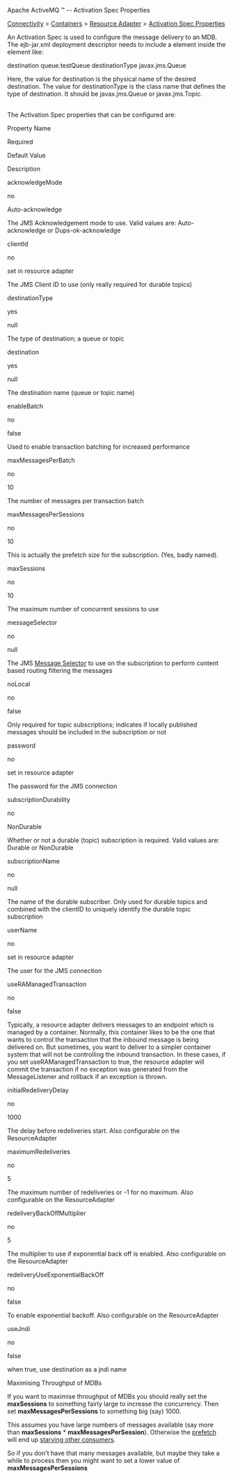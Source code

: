 Apache ActiveMQ ™ -- Activation Spec Properties 

[Connectivity](connectivity.html) > [Containers](containers.html) > [Resource Adapter](resource-adapter.html) > [Activation Spec Properties](activation-spec-properties.html)


An Activation Spec is used to configure the message delivery to an MDB. The ejb-jar.xml deployment descriptor needs to include a <activation-config> element inside the <message-driven> element like:

<activation-config>
    <activation-config-property>
       <activation-config-property-name>destination</activation-config-property-name>
       <activation-config-property-value>queue.testQueue</activation-config-property-value>
    </activation-config-property>
    <activation-config-property>
       <activation-config-property-name>destinationType</activation-config-property-name>
       <activation-config-property-value>javax.jms.Queue</activation-config-property-value>
    </activation-config-property>
</activation-config>

Here, the value for destination is the physical name of the desired destination. The value for destinationType is the class name that defines the type of destination. It should be javax.jms.Queue or javax.jms.Topic.  
 

The Activation Spec properties that can be configured are:

Property Name

Required

Default Value

Description

acknowledgeMode

no

Auto-acknowledge

The JMS Acknowledgement mode to use. Valid values are: Auto-acknowledge or Dups-ok-acknowledge

clientId

no

set in resource adapter

The JMS Client ID to use (only really required for durable topics)

destinationType

yes

null

The type of destination; a queue or topic

destination

yes

null

The destination name (queue or topic name)

enableBatch

no

false

Used to enable transaction batching for increased performance

maxMessagesPerBatch

no

10

The number of messages per transaction batch

maxMessagesPerSessions

no

10

This is actually the prefetch size for the subscription. (Yes, badly named).

maxSessions

no

10

The maximum number of concurrent sessions to use

messageSelector

no

null

The JMS [Message Selector](selectors.html) to use on the subscription to perform content based routing filtering the messages

noLocal

no

false

Only required for topic subscriptions; indicates if locally published messages should be included in the subscription or not

password

no

set in resource adapter

The password for the JMS connection

subscriptionDurability

no

NonDurable

Whether or not a durable (topic) subscription is required. Valid values are: Durable or NonDurable

subscriptionName

no

null

The name of the durable subscriber. Only used for durable topics and combined with the clientID to uniquely identify the durable topic subscription

userName

no

set in resource adapter

The user for the JMS connection

useRAManagedTransaction

no

false

Typically, a resource adapter delivers messages to an endpoint which is managed by a container. Normally, this container likes to be the one that wants to control the transaction that the inbound message is being delivered on. But sometimes, you want to deliver to a simpler container system that will not be controlling the inbound transaction. In these cases, if you set useRAManagedTransaction to true, the resource adapter will commit the transaction if no exception was generated from the MessageListener and rollback if an exception is thrown.

initialRedeliveryDelay

no

1000

The delay before redeliveries start. Also configurable on the ResourceAdapter

maximumRedeliveries

no

5

The maximum number of redeliveries or -1 for no maximum. Also configurable on the ResourceAdapter

redeliveryBackOffMultiplier

no

5

The multiplier to use if exponential back off is enabled. Also configurable on the ResourceAdapter

redeliveryUseExponentialBackOff

no

false

To enable exponential backoff. Also configurable on the ResourceAdapter

useJndi

no

false

when true, use destination as a jndi name

Maximising Throughput of MDBs

If you want to maximise throughput of MDBs you should really set the **maxSessions** to something fairly large to increase the concurrency. Then set **maxMessagesPerSessions** to something big (say) 1000.

This assumes you have large numbers of messages available (say more than **maxSessions** \* **maxMessagesPerSession**). Otherwise the [prefetch](what-is-the-prefetch-limit-for.html) will end up [starving other consumers](i-do-not-receive-messages-in-my-second-consumer.html).

So if you don't have that many messages available, but maybe they take a while to process then you might want to set a lower value of **maxMessagesPerSessions**

